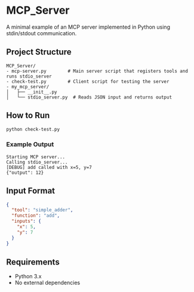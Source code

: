 # MCP_Server

A minimal example of an MCP server implemented in Python using stdin/stdout communication.

## Project Structure
```
MCP_Server/
- mcp-server.py        # Main server script that registers tools and runs stdio_server
- check-test.py        # Client script for testing the server
- my_mcp_server/
│   ├── __init__.py
│   └── stdio_server.py  # Reads JSON input and returns output
```

## How to Run
```bash
python check-test.py
```

### Example Output
```
Starting MCP server...
Calling stdio_server...
[DEBUG] add called with x=5, y=7
{"output": 12}
```

## Input Format
```json
{
  "tool": "simple_adder",
  "function": "add",
  "inputs": {
    "x": 5,
    "y": 7
  }
}
```

## Requirements
- Python 3.x
- No external dependencies

